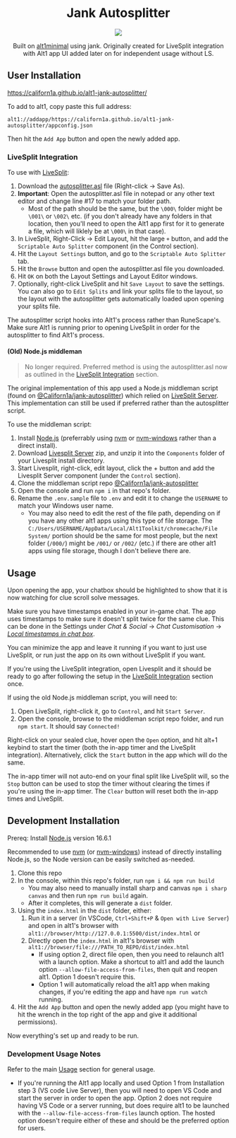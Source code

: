<div align="center">
<h1>Jank Autosplitter</h1>

<p>
	<img src="https://i.imgur.com/SDw2wzP.png"/>
</p>

Built on [alt1minimal](https://github.com/skillbert/alt1minimal/) using jank. Originally created for LiveSplit integration with Alt1 app UI added later on for independent usage without LS.

</div>

## User Installation

https://californ1a.github.io/alt1-jank-autosplitter/

To add to alt1, copy paste this full address:

    alt1://addapp/https://californ1a.github.io/alt1-jank-autosplitter/appconfig.json

Then hit the `Add App` button and open the newly added app.

### LiveSplit Integration

To use with [LiveSplit](https://livesplit.org/):

1. Download the [autosplitter.asl](https://raw.githubusercontent.com/Californ1a/alt1-jank-autosplitter/main/autosplitter.asl) file (Right-click -> Save As).
2. **Important**: Open the autosplitter.asl file in notepad or any other text editor and change line #17 to match your folder path.
   * Most of the path should be the same, but the `\000\` folder might be `\001\` or `\002\` etc. (if you don't already have any folders in that location, then you'll need to open the Alt1 app first for it to generate a file, which will liklely be at `\000\` in that case).
2. In LiveSplit, Right-Click -> Edit Layout, hit the large `+` button, and add the `Scriptable Auto Splitter` component (in the Control section).
3. Hit the `Layout Settings` button, and go to the `Scriptable Auto Splitter` tab.
4. Hit the `Browse` button and open the autosplitter.asl file you downloaded.
5. Hit `OK` on both the Layout Settings and Layout Editor windows.
6. Optionally, right-click LiveSplit and hit `Save Layout` to save the settings. You can also go to `Edit Splits` and link your splits file to the layout, so the layout with the autosplitter gets automatically loaded upon opening your splits file.

The autosplitter script hooks into Alt1's process rather than RuneScape's. Make sure Alt1 is running prior to opening LiveSplit in order for the autosplitter to find Alt1's process.

#### (Old) Node.js middleman

> No longer required. Preferred method is using the autosplitter.asl now as outlined in the [LiveSplit Integration](https://github.com/Californ1a/alt1-jank-autosplitter#livesplit-integration) section.

The original implementation of this app used a Node.js middleman script (found on [@Californ1a/jank-autosplitter](https://github.com/Californ1a/jank-autosplitter)) which relied on [LiveSplit Server](https://github.com/LiveSplit/LiveSplit.Server). This implementation can still be used if preferred rather than the autosplitter script.

To use the middleman script:

1. Install [Node.js](https://nodejs.org/en/) (preferrably using [nvm](https://github.com/nvm-sh/nvm#installing-and-updating) or [nvm-windows](https://github.com/coreybutler/nvm-windows/releases) rather than a direct install).
1. Download [Livesplit Server](https://github.com/LiveSplit/LiveSplit.Server/releases) zip, and unzip it into the `Components` folder of your Livesplit install directory.
2. Start Livesplit, right-click, edit layout, click the + button and add the Livesplit Server component (under the `Control` section).
3. Clone the middleman script repo [@Californ1a/jank-autosplitter](https://github.com/Californ1a/jank-autosplitter)
4. Open the console and run `npm i` in that repo's folder.
5. Rename the `.env.sample` file to `.env` and edit it to change the `USERNAME` to match your Windows user name.
   * You may also need to edit the rest of the file path, depending on if you have any other alt1 apps using this type of file storage. The `C:/Users/USERNAME/AppData/Local/Alt1Toolkit/chromecache/File System/` portion should be the same for most people, but the next folder (`/000/`) might be `/001/` or `/002/` (etc.) if there are other alt1 apps using file storage, though I don't believe there are.

## Usage

Upon opening the app, your chatbox should be highlighted to show that it is now watching for clue scroll solve messages.

Make sure you have timestamps enabled in your in-game chat. The app uses timestamps to make sure it doesn't split twice for the same clue. This can be done in the Settings under *Chat & Social* -> *Chat Customisation* -> *[Local timestamps in chat box](https://i.imgur.com/Tbry2Rp.png)*.

You can minimize the app and leave it running if you want to just use LiveSplit, or run just the app on its own without LiveSplit if you want.

If you're using the LiveSplit integration, open Livesplit and it should be ready to go after following the setup in the [LiveSplit Integration](https://github.com/Californ1a/alt1-jank-autosplitter#livesplit-integration) section once.

If using the old Node.js middleman script, you will need to:

1. Open LiveSplit, right-click it, go to `Control`, and hit `Start Server`.
2. Open the console, browse to the middleman script repo folder, and run `npm start`. It should say `Connected!`

Right-click on your sealed clue, hover open the `Open` option, and hit alt+1 keybind to start the timer (both the in-app timer and the LiveSplit integration). Alternatively, click the `Start` button in the app which will do the same.

The in-app timer will not auto-end on your final split like LiveSplit will, so the `Stop` button can be used to stop the timer without clearing the times if you're using the in-app timer. The `Clear` button will reset both the in-app times and LiveSplit.

## Development Installation

Prereq: Install [Node.js](https://nodejs.org/en/) version 16.6.1

Recommended to use [nvm](https://github.com/nvm-sh/nvm#installing-and-updating) (or [nvm-windows](https://github.com/coreybutler/nvm-windows/releases)) instead of directly installing Node.js, so the Node version can be easily switched as-needed.

1. Clone this repo
2. In the console, within this repo's folder, run `npm i && npm run build`
   * You may also need to manually install sharp and canvas `npm i sharp canvas` and then run `npm run build` again.
   * After it completes, this will generate a `dist` folder.
3. Using the `index.html` in the `dist` folder, either:
	 1. Run it in a server (in VSCode, `Ctrl+Shift+P` & `Open with Live Server`) and open in alt1's browser with `alt1://browser/http://127.0.0.1:5500/dist/index.html` or 
	 2. Directly open the `index.html` in alt1's browser with `alt1://browser/file:///PATH_TO_REPO/dist/index.html`
		* If using option 2, direct file open, then you need to relaunch alt1 with a launch option. Make a shortcut to alt1 and add the launch option `--allow-file-access-from-files`, then quit and reopen alt1. Option 1 doesn't require this.
		* Option 1 will automatically reload the alt1 app when making changes, if you're editing the app and have `npm run watch` running.
4. Hit the `Add App` button and open the newly added app (you might have to hit the wrench in the top right of the app and give it additional permissions).

Now everything's set up and ready to be run.

### Development Usage Notes

Refer to the main [Usage]() section for general usage.

* If you're running the Alt1 app locally and used Option 1 from Installation step 3 (VS code Live Server), then you will need to open VS Code and start the server in order to open the app. Option 2 does not require having VS Code or a server running, but does require alt1 to be launched with the `--allow-file-access-from-files` launch option. The hosted option doesn't require either of these and should be the preferred option for users.
